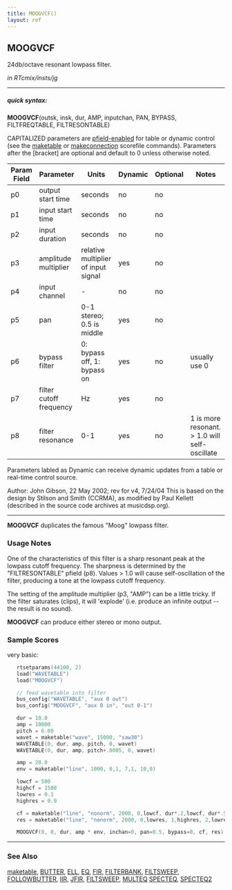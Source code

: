 ```yaml
---
title: MOOGVCF()
layout: ref
---
```


## MOOGVCF

24db/octave resonant lowpass filter.

*in RTcmix/insts/jg*  
  

-----

##### quick syntax:

**MOOGVCF**(outsk, insk, dur, AMP, inputchan, PAN, BYPASS,
FILTFREQTABLE, FILTRESONTABLE)

CAPITALIZED parameters are [pfield-enabled](pfield-enabled.html) for
table or dynamic control (see the
[maketable](../scorefile/maketable.html) or
[makeconnection](../scorefile/makeconnection.html) scorefile
commands). Parameters after the \[bracket\] are optional and default to
0 unless otherwise noted.


Param Field	| Parameter | Units | Dynamic | Optional | Notes
----------- | --------- | ----- | -------- | --------- | ---------
p0 | output start time | seconds | no | no | 
p1 | input start time | seconds | no | no | 
p2 | input duration | seconds | no | no | 
p3 | amplitude multiplier | relative multiplier of input signal | yes | no | 
p4 | input channel |  -  | no | no | 
p5 | pan | 0-1 stereo; 0.5 is middle | yes | no | 
p6 | bypass filter | 0: bypass off, 1: bypass on | yes | no | usually use 0 | 
p7 | filter cutoff frequency | Hz | yes | no | 
p8 | filter resonance | 0-1 | yes | no | 1 is more resonant. > 1.0 will self-oscillate

Parameters labled as Dynamic can receive dynamic updates from a table or real-time control source.

Author:  John Gibson, 22 May 2002; rev for v4, 7/24/04
This is based on the design by Stilson and Smith (CCRMA), as modified
by Paul Kellett  (described in the source code archives at musicdsp.org).

  

-----

  
**MOOGVCF** duplicates the famous "Moog" lowpass filter.

### Usage Notes

One of the characteristics of this filter is a sharp resonant peak at
the lowpass cutoff frequency. The sharpness is determined by the
"FILTRESONTABLE" pfield (p8). Values \> 1.0 will cause self-oscillation
of the filter, producing a tone at the lowpass cutoff frequency.

The setting of the amplitude multiplier (p3, "AMP") can be a little
tricky. If the filter saturates (clips), it will 'explode' (i.e. produce
an infinite output -- the result is no sound).

**MOOGVCF** can produce either stereo or mono output.

### Sample Scores

very basic:

```cpp
   rtsetparams(44100, 2)
   load("WAVETABLE")
   load("MOOGVCF")

   // feed wavetable into filter
   bus_config("WAVETABLE", "aux 0 out")
   bus_config("MOOGVCF", "aux 0 in", "out 0-1")

   dur = 10.0
   amp = 10000
   pitch = 6.00
   wavet = maketable("wave", 15000, "saw30")
   WAVETABLE(0, dur, amp, pitch, 0, wavet)
   WAVETABLE(0, dur, amp, pitch+.0005, 0, wavet)

   amp = 20.0
   env = maketable("line", 1000, 0,1, 7,1, 10,0)

   lowcf = 500
   highcf = 1500
   lowres = 0.1
   highres = 0.9

   cf = maketable("line", "nonorm", 2000, 0,lowcf, dur*.2,lowcf, dur*.5,highcf, dur,lowcf)
   res = maketable("line", "nonorm", 2000, 0,lowres, 1,highres, 2,lowres)

   MOOGVCF(0, 0, dur, amp * env, inchan=0, pan=0.5, bypass=0, cf, res)
```

  

-----

### See Also

[maketable](../scorefile/maketable.html), [BUTTER](BUTTER.html),
[ELL](ELL.html), [EQ](EQ.html), [FIR](FIR.html),
[FILTERBANK](FILTERBANK.html), [FILTSWEEP](FILTSWEEP.html),
[FOLLOWBUTTER](FOLLOWBUTTER.html), [IIR](IIR.html), [JFIR](JFIR.html),
[FILTSWEEP](FILTSWEEP.html), [MULTEQ](MULTEQ.html)
[SPECTEQ](SPECTEQ.html), [SPECTEQ2](SPECTEQ2.html)
